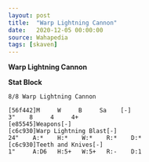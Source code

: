 ```yaml
---
layout: post
title:  "Warp Lightning Cannon"
date:   2020-12-05 00:00:00
source: Wahapedia
tags: [skaven]
---
```


**Warp Lightning Cannon**

**Stat Block**
```
8/8 Warp Lightning Cannon
```

```
[56f442]M     W     B     Sa    [-]
3"    8     4     4+    
[e85545]Weapons[-]
[c6c930]Warp Lightning Blast[-]
24"    A:*    H:*    W:*    R:*    D:*   
[c6c930]Teeth and Knives[-]
1"     A:D6   H:5+   W:5+   R:-    D:1   
```
    